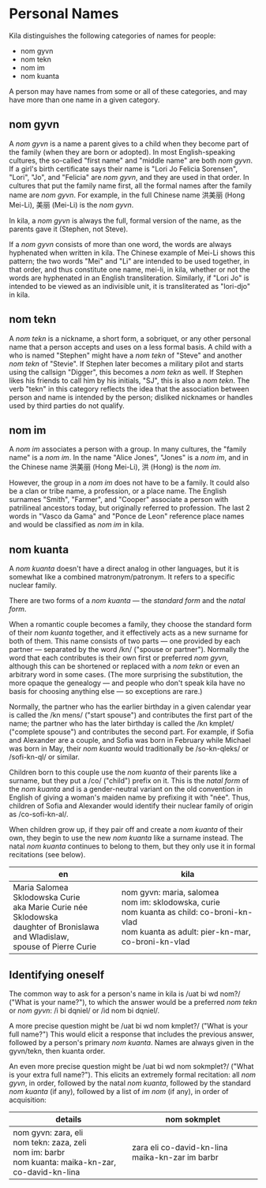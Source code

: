 # Personal Names

Kila distinguishes the following categories of names for people:

* nom gyvn
* nom tekn
* nom im
* nom kuanta

A person may have names from some or all of these categories, and may have more than one name in a given category.

## nom gyvn
A *nom gyvn* is a name a parent gives to a child when they become part of the family (when they are born or adopted). In most English-speaking cultures, the so-called "first name" and "middle name" are both *nom gyvn*. If a girl's birth certificate says their name is "Lori Jo Felicia Sorensen", "Lori", "Jo", and "Felicia" are *nom gyvn*, and they are used in that order. In cultures that put the family name first, all the formal names after the family name are *nom gyvn*. For example, in the full Chinese name 洪美丽 (Hong Mei-Li), 美丽 (Mei-Li) is the *nom gyvn*.

In kila, a *nom gyvn* is always the full, formal version of the name, as the parents gave it (Stephen, not Steve).

If a *nom gyvn* consists of more than one word, the words are always hyphenated when written in kila. The Chinese example of Mei-Li shows this pattern; the two words "Mei" and "Li" are intended to be used together, in that order, and thus constitute one name, mei-li, in kila, whether or not the words are hyphenated in an English transliteration. Similarly, if "Lori Jo" is intended to be viewed as an indivisible unit, it is transliterated as "lori-djo" in kila.

## nom tekn
A *nom tekn* is a nickname, a short form, a sobriquet, or any other personal name that a person accepts and uses on a less formal basis. A child with a who is named "Stephen" might have a *nom tekn* of "Steve" and another *nom tekn* of "Stevie". If Stephen later becomes a military pilot and starts using the callsign "Digger", this becomes a *nom tekn* as well. If Stephen likes his friends to call him by his initials, "SJ", this is also a *nom tekn*. The verb "tekn" in this category reflects the idea that the association between person and name is intended by the person; disliked nicknames or handles used by third parties do not qualify.

## nom im
A *nom im* associates a person with a group. In many cultures, the "family name" is a *nom im*. In the name "Alice Jones", "Jones" is a *nom im*, and in the Chinese name 洪美丽 (Hong Mei-Li), 洪 (Hong) is the *nom im*.

However, the group in a *nom im* does not have to be a family. It could also be a clan or tribe name, a profession, or a place name. The English surnames "Smith", "Farmer", and "Cooper" associate a person with patrilineal ancestors today, but originally referred to profession. The last 2 words in "Vasco da Gama" and "Ponce de Leon" reference place names and would be classified as *nom im* in kila.

## nom kuanta
A *nom kuanta* doesn't have a direct analog in other languages, but it is somewhat like a combined matronym/patronym. It refers to a specific nuclear family.

There are two forms of a *nom kuanta* &mdash; the *standard form* and the *natal form*.

When a romantic couple becomes a family, they choose the standard form of their *nom kuanta* together, and it effectively acts as a new surname for both of them. This name consists of two parts &mdash; one provided by each partner &mdash; separated by the word /kn/ ("spouse or partner"). Normally the word that each contributes is their own first or preferred *nom gyvn*, although this can be shortened or replaced with a *nom tekn* or even an arbitrary word in some cases. (The more surprising the substitution, the more opaque the genealogy &mdash; and people who don't speak kila have no basis for choosing anything else &mdash; so exceptions are rare.)

Normally, the partner who has the earlier birthday in a given calendar year is called the /kn mens/ ("start spouse") and contributes the first part of the name; the partner who has the later birthday is called the /kn kmplet/ ("complete spouse") and contributes the second part. For example, if Sofia and Alexander are a couple, and Sofia was born in February while Michael was born in May, their *nom kuanta* would traditionally be /so-kn-qleks/ or /sofi-kn-ql/ or similar.

Children born to this couple use the *nom kuanta* of their parents like a surname, but they put a /co/ ("child") prefix on it. This is the *natal form* of the *nom kuanta* and is a gender-neutral variant on the old convention in English of giving a woman's maiden name by prefixing it with "née". Thus, children of Sofia and Alexander would identify their nuclear family of origin as /co-sofi-kn-al/.

When children grow up, if they pair off and create a *nom kuanta* of their own, they begin to use the new *nom kuanta* like a surname instead. The natal *nom kuanta* continues to belong to them, but they only use it in formal recitations (see below).

en | kila
--- | ---
Maria Salomea Sklodowska Curie<br>aka Marie Curie née Sklodowska<br>daughter of Bronislawa and Wladislaw,<br>spouse of Pierre Curie | nom gyvn: maria, salomea<br>nom im: sklodowska, curie<br>nom kuanta as child: co-broni-kn-vlad<br>nom kuanta as adult: pier-kn-mar, co-broni-kn-vlad

## Identifying oneself
The common way to ask for a person's name in kila is /uat bi wd nom?/ ("What is your name?"), to which the answer would be a preferred *nom tekn* or *nom gyvn*: /i bi dqniel/ or /id nom bi dqniel/.

A more precise question might be /uat bi wd nom kmplet?/ ("What is your full name?") This would elicit a response that includes the previous answer, followed by a person's primary *nom kuanta*. Names are always given in the gyvn/tekn, then kuanta order.

An even more precise question might be /uat bi wd nom sokmplet?/ ("What is your extra full name?"). This elicits an extremely formal recitation: all *nom gyvn*, in order, followed by the natal *nom kuanta*, followed by the standard *nom kuanta* (if any), followed by a list of *im nom* (if any), in order of acquisition:

details | nom sokmplet
--- | ---
nom gyvn: zara, eli<br>nom tekn: zaza, zeli<br>nom im: barbr<br>nom kuanta: maika-kn-zar, co-david-kn-lina|zara eli co-david-kn-lina maika-kn-zar im barbr